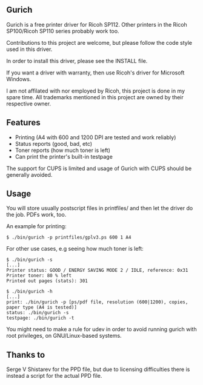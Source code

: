 Gurich
-----

Gurich is a free printer driver for Ricoh SP112.
Other printers in the Ricoh SP100/Ricoh SP110 series probably work too.

Contributions to this project are welcome, but please follow the code style used in this driver.

In order to install this driver, please see the INSTALL file.


If you want a driver with warranty, then use Ricoh's driver for Microsoft Windows.

I am not affilated with nor employed by Ricoh, this project is done in my spare time.
All trademarks mentioned in this project are owned by their respective owner.

## Features
* Printing (A4 with 600 and 1200 DPI are tested and work reliably)
* Status reports (good, bad, etc)
* Toner reports (how much toner is left)
* Can print the printer's built-in testpage

The support for CUPS is limited and usage of Gurich with CUPS should be generally avoided.

## Usage
You will store usually postscript files in printfiles/ and then let the driver do the job.
PDFs work, too.

An example for printing:

    $ ./bin/gurich -p printfiles/gplv3.ps 600 1 A4

For other use cases, e.g seeing how much toner is left:

    $ ./bin/gurich -s
    [...]
    Printer status: GOOD / ENERGY SAVING MODE 2 / IDLE, reference: 0x31
    Printer toner: 80 % left
    Printed out pages (stats): 301

    $ ./bin/gurich -h
    [...]
    print: ./bin/gurich -p [ps/pdf file, resolution (600|1200), copies, paper type (A4 is tested)]
    status: ./bin/gurich -s
    testpage: ./bin/gurich -t

You might need to make a rule for udev in order to avoid running gurich with root privileges,
on GNU/Linux-based systems.

## Thanks to
Serge V Shistarev for the PPD file,
but due to licensing difficulties there is instead a script for the actual PPD file.